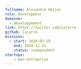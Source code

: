 ```yaml
---
fullname: Alexandre Hajjar
role: Développeur
domaine:
  - Développement
link: https://twitter.com/Lajarre
github: lajarre
missions:
  - start: 2020-03-19
    end: 2020-12-31
    status: independent
startups:
    - mon-entreprise
---
```

